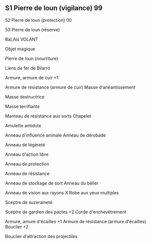 ## S1 Pierre de loun (vigilance) 99

52 Pierre de loun (protection) 00

53 Pierre de loun (réserve)

BaLAis VOLANT

Objet magique

Pierre de loun (nourriture)

Liens de fer de Bilarro

Armure, armure de cuir +1

Armure de résistance (armure de cuir)
Masse d'anéantissement

Masse destructrice

Masse terrifiante

Manteau de résistance aux sorts
Chapelet

Amulette antidote

Anneau d'influence animale
Anneau de dérobade

Anneau de légèreté

Anneau d'action libre

Anneau de protection

Anneau de résistance

Anneau de stockage de sort
Anneau du bélier

Anneau de vision aux rayons X
Robe aux yeux multiples

Sceptre de suzeraineté

Sceptre de gardien des pactes +2
Corde d'enchevêtrement

Armure, amure d'écailles +1
Armure de résistance (armure d'écailles)
Bouclier +2

Bouclier d'attraction des projectiles